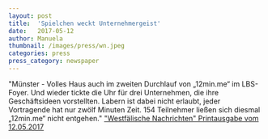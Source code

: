```yaml
---
layout: post
title:  'Spielchen weckt Unternehmergeist'
date:   2017-05-12 
author: Manuela
thumbnail: /images/press/wn.jpeg
categories: press
press_category: newspaper
---
```

"Münster - Volles Haus auch im zweiten Durchlauf von „12min.me“ im LBS-Foyer. Und wieder tickte die Uhr für drei Unternehmen, die ihre Geschäftsideen vorstellten. Labern ist dabei nicht erlaubt, jeder Vortragende hat nur zwölf Minuten Zeit. 154 Teilnehmer ließen sich diesmal „12min.me“ nicht entgehen."
<a href="http://www.wn.de/Muenster/Muenster/2803988-Reihe-12min.me-Spielchen-weckt-Unternehmergeist/" target="_blank">"Westfälische Nachrichten" Printausgabe vom 12.05.2017</a>
